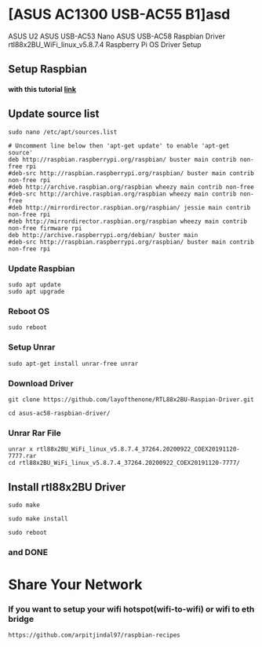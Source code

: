 # [ASUS AC1300 USB-AC55 B1]**asd**
ASUS U2
ASUS USB-AC53 Nano
ASUS USB-AC58 Raspbian Driver
rtl88x2BU_WiFi_linux_v5.8.7.4 Raspberry Pi OS Driver Setup

## Setup Raspbian 
#### with this tutorial [link](https://www.tomshardware.com/reviews/raspberry-pi-set-up-how-to,6029.html)

## Update source list
```
sudo nano /etc/apt/sources.list
```
```
# Uncomment line below then 'apt-get update' to enable 'apt-get source'
deb http://raspbian.raspberrypi.org/raspbian/ buster main contrib non-free rpi
#deb-src http://raspbian.raspberrypi.org/raspbian/ buster main contrib non-free rpi
#deb http://archive.raspbian.org/raspbian wheezy main contrib non-free
#deb-src http://archive.raspbian.org/raspbian wheezy main contrib non-free
#deb http://mirrordirector.raspbian.org/raspbian/ jessie main contrib non-free rpi
#deb http://mirrordirector.raspbian.org/raspbian wheezy main contrib non-free firmware rpi
deb http://archive.raspberrypi.org/debian/ buster main
#deb-src http://raspbian.raspberrypi.org/raspbian/ buster main contrib non-free rpi
```

### Update Raspbian
```
sudo apt update
sudo apt upgrade
```

### Reboot OS
```
sudo reboot
```
### Setup Unrar
```
sudo apt-get install unrar-free unrar
```

### Download Driver
```
git clone https://github.com/layofthenone/RTL88x2BU-Raspian-Driver.git
```
```
cd asus-ac58-raspbian-driver/
```

### Unrar Rar File
```
unrar x rtl88x2BU_WiFi_linux_v5.8.7.4_37264.20200922_COEX20191120-7777.rar
cd rtl88x2BU_WiFi_linux_v5.8.7.4_37264.20200922_COEX20191120-7777/
```

## Install rtl88x2BU Driver
```
sudo make
```
```
sudo make install
```
```
sudo reboot
```
### and DONE




# Share Your Network
### If you want to setup your wifi hotspot(wifi-to-wifi) or wifi to eth bridge
`
https://github.com/arpitjindal97/raspbian-recipes
`
